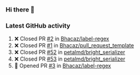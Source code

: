 ### Hi there 👋


### Latest GitHub activity
<!--START_SECTION:activity-->
1. ❌ Closed PR [#2](https://github.com/Bhacaz/label-regex/pull/2) in [Bhacaz/label-regex](https://github.com/Bhacaz/label-regex)
2. ❌ Closed PR [#1](https://github.com/Bhacaz/pull_request_template/pull/1) in [Bhacaz/pull_request_template](https://github.com/Bhacaz/pull_request_template)
3. ❌ Closed PR [#52](https://github.com/petalmd/bright_serializer/pull/52) in [petalmd/bright_serializer](https://github.com/petalmd/bright_serializer)
4. ❌ Closed PR [#53](https://github.com/petalmd/bright_serializer/pull/53) in [petalmd/bright_serializer](https://github.com/petalmd/bright_serializer)
5. 💪 Opened PR [#3](https://github.com/Bhacaz/label-regex/pull/3) in [Bhacaz/label-regex](https://github.com/Bhacaz/label-regex)
<!--END_SECTION:activity-->

<!--
**Bhacaz/bhacaz** is a ✨ _special_ ✨ repository because its `README.md` (this file) appears on your GitHub profile.

Here are some ideas to get you started:

- 🔭 I’m currently working on ...
- 🌱 I’m currently learning ...
- 👯 I’m looking to collaborate on ...
- 🤔 I’m looking for help with ...
- 💬 Ask me about ...
- 📫 How to reach me: ...
- 😄 Pronouns: ...
- ⚡ Fun fact: ...
-->
